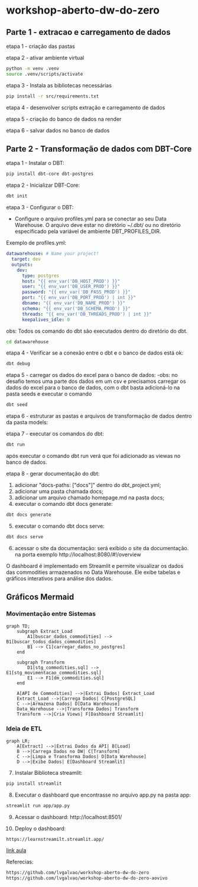 # workshop-aberto-dw-do-zero

## Parte 1 - extracao e carregamento de dados

etapa 1 - criação das pastas

etapa 2 - ativar ambiente virtual
```bash
python -m venv .venv
source .venv/scripts/activate
```

etapa 3 - Instala as bibliotecas necessárias
```bash
pip install -r src/requirements.txt
```

etapa 4 - desenvolver scripts extração e carregamento de dados

etapa 5 - criação do banco de dados na render

etapa 6 - salvar dados no banco de dados


## Parte 2 - Transformação de dados com DBT-Core

etapa 1 - Instalar o DBT:
```bash
pip install dbt-core dbt-postgres  
```

etapa 2 - Inicializar DBT-Core:
```bash
dbt init
```

etapa 3 - Configurar o DBT:
- Configure o arquivo profiles.yml para se conectar ao seu Data Warehouse. O arquivo deve estar no diretório ~/.dbt/ ou no diretório especificado pela variável de ambiente DBT_PROFILES_DIR.

Exemplo de profiles.yml:

```yaml
datawarehouse: # Name your project!
  target: dev
  outputs:
    dev:
      type: postgres
      host: "{{ env_var('DB_HOST_PROD') }}"
      user: "{{ env_var('DB_USER_PROD') }}"
      password: "{{ env_var('DB_PASS_PROD') }}"
      port: "{{ env_var('DB_PORT_PROD') | int }}"
      dbname: "{{ env_var('DB_NAME_PROD') }}"
      schema: "{{ env_var('DB_SCHEMA_PROD') }}"
      threads: "{{ env_var('DB_THREADS_PROD') | int }}"
      keepalives_idle: 0
```

obs: Todos os comando do dbt são executados dentro do diretório do dbt.
```bash
cd datawarehouse 
```

etapa 4 - Verificar se a conexão entre o dbt e o banco de dados está ok:
```bash
dbt debug
```

etapa 5 - carregar os dados do excel para o banco de dados:
-obs: no desafio temos uma parte dos dados em um csv e precisamos carregar os dados do excel para o banco de dados, com o dbt basta adicioná-lo na pasta seeds e executar o comando
```bash
dbt seed
```

etapa 6 - estruturar as pastas e arquivos de transformação de dados dentro da pasta models:


etapa 7 - executar os comandos do dbt: 
```bash
dbt run
```
após executar o comando dbt run verá que foi adicionado as viewas no banco de dados.

etapa 8 - gerar documentação do dbt:

1. adicionar "docs-paths: ["docs"]" dentro do dbt_project.yml;
2. adicionar uma pasta chamada docs;
3. adicionar um arquivo chamado homepage.md na pasta docs;
4. executar o comando dbt docs generate:
```bash
dbt docs generate
``` 

5. executar o comando dbt docs serve:
```bash
dbt docs serve
```
6. acessar o site da documentação:
será exibido o site da documentação. na porta exemplo http://localhost:8080/#!/overview

O dashboard é implementado em Streamlit e permite visualizar os dados das commodities armazenados no Data Warehouse. Ele exibe tabelas e gráficos interativos para análise dos dados.

## Gráficos Mermaid

### Movimentação entre Sistemas

```mermaid
graph TD;
    subgraph Extract_Load
        A1[buscar_dados_commodities] --> B1[buscar_todos_dados_commodities]
        B1 --> C1[carregar_dados_no_postgres]
    end

    subgraph Transform
        D1[stg_commodities.sql] --> E1[stg_movimentacao_commodities.sql]
        E1 --> F1[dm_commodities.sql]
    end

    A[API de Commodities] -->|Extrai Dados| Extract_Load
    Extract_Load -->|Carrega Dados| C[PostgreSQL]
    C -->|Armazena Dados| D[Data Warehouse]
    Data_Warehouse -->|Transforma Dados| Transform
    Transform -->|Cria Views| F[Dashboard Streamlit]
```

### Ideia de ETL

```mermaid
graph LR;
    A[Extract] -->|Extrai Dados da API| B[Load]
    B -->|Carrega Dados no DW| C[Transform]
    C -->|Limpa e Transforma Dados| D[Data Warehouse]
    D -->|Exibe Dados| E[Dashboard Streamlit]
```

7. Instalar Biblioteca streamlit:
```bash
pip install streamlit
```

8. Executar o dashboard que encontrasse no arquivo app.py na pasta app:
```bash
streamlit run app/app.py
```

9. Acessar o dashboard:
http://localhost:8501/ 

10. Deploy o dashboard:
```bash 
https://learnstreamilt.streamlit.app/
```

[link aula](https://jornadadedados.alpaclass.com/c/cursos/2X13Iw)


Referecias:
```bash
https://github.com/lvgalvao/workshop-aberto-dw-do-zero
https://github.com/lvgalvao/workshop-aberto-dw-do-zero-aovivo
```



